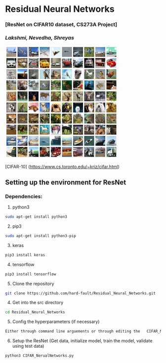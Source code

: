 # Residual Neural Networks
### [ResNet on CIFAR10 dataset, CS273A Project]
### _Lakshmi, Nevedha, Shreyas_


![Alt text](https://github.com/hard-fault/Residual_Neural_Networks/blob/master/rsrc/cifar-10.png)

[CIFAR-10] (https://www.cs.toronto.edu/~kriz/cifar.html)

## Setting up the environment for ResNet
### Dependencies:
1. python3
```sh
sudo apt-get install python3
```
2. pip3
```sh
sudo apt-get install python3-pip
```
3. keras
```sh
pip3 install keras
```
4. tensorflow
```sh
pip3 install tensorflow
```
5. Clone the repository
```sh
git clone https://github.com/hard-fault/Residual_Neural_Networks.git
```
4. Get into the src directory
```sh
cd Residual_Neural_Networks
```
5. Config the hyperparameters (if necessary)
```sh
Either through command line arguements or through editing the 	CIFAR_NerualNetworks.py file.
```
6. Setup the ResNet (Get data, initialize model, train the model, validate using test data)
```sh
python3 CIFAR_NerualNetworks.py
```
